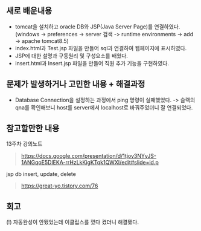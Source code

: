 ## 새로 배운내용
* tomcat을 설치하고 oracle DB와 JSP(Java Server Page)를 연결하였다. 
  (windows -> preferences -> server 검색 -> runtime environments -> add -> apache tomcat8.5)
* index.html과 Test.jsp 파일을 만들어 sql과 연결하여 웹페이지에 표시하였다.
* JSP에 대한 설명과 구동원리 및 구성요소를 배웠다.
* insert.html과 Insert.jsp 파일을 만들어 직원 추가 기능을 구현하였다.

## 문제가 발생하거나 고민한 내용 + 해결과정
* Database Connection을 설정하는 과정에서 ping 명령이 실패했었다.
  -> 슬랙의 qna를 확인해보니 host를 server에서 localhost로 바꿔주었더니 잘 연결되었다.

## 참고할만한 내용
13주차 강의노트
> https://docs.google.com/presentation/d/1tjov3NYyJS-1ANGqoE5DlEKA-rrHzLkKigKTqk1QWXI/edit#slide=id.p

jsp db insert, update, delete
> https://great-yo.tistory.com/76

## 회고
(!) 자동완성이 안됐었는데 이클립스를 껐다 켰더니 해결됐다.
 
